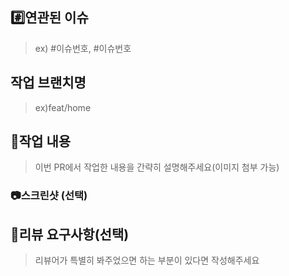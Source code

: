 ## #️⃣연관된 이슈
> ex) #이슈번호, #이슈번호

## 작업 브랜치명
> ex)feat/home

## 📝작업 내용
> 이번 PR에서 작업한 내용을 간략히 설명해주세요(이미지 첨부 가능)

### 📷스크린샷 (선택)

## 💬리뷰 요구사항(선택)
> 리뷰어가 특별히 봐주었으면 하는 부분이 있다면 작성해주세요
